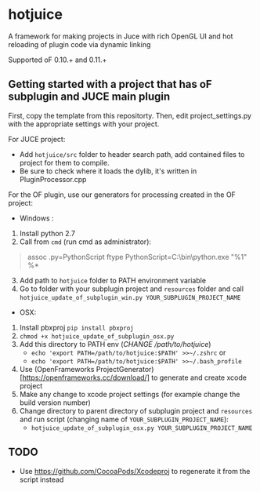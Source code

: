 
# hotjuice
A framework for making projects in Juce with rich OpenGL UI and hot reloading of plugin code via dynamic linking

Supported oF 0.10.+ and 0.11.+

## Getting started with a project that has oF subplugin and JUCE main plugin

First, copy the template from this repositorty. Then, edit project_settings.py with the appropriate settings with your project.

For JUCE project:
- Add `hotjuice/src` folder to header search path, add contained files to project for them to compile.
- Be sure to check where it loads the dylib, it's written in PluginProcessor.cpp

For the OF plugin, use our generators for processing created in the OF project:
- Windows :
1. Install python 2.7
2. Call from `cmd` (run cmd as administrator):
> assoc .py=PythonScript
> ftype PythonScript=C:\bin\python.exe "%1" %*
3. Add path to `hotjuice` folder to PATH environment variable 
4. Go to folder with your subplugin project and `resources` folder and call `hotjuice_update_of_subplugin_win.py YOUR_SUBPLUGIN_PROJECT_NAME`

- OSX:
1. Install pbxproj `pip install pbxproj`
2. `chmod +x hotjuice_update_of_subplugin_osx.py`
3. Add this directory to PATH env (*CHANGE /path/to/hotjuice*)
   - `echo 'export PATH=/path/to/hotjuice:$PATH' >>~/.zshrc` or
   - `echo 'export PATH=/path/to/hotjuice:$PATH' >>~/.bash_profile`
4. Use (OpenFrameworks ProjectGenerator)[https://openframeworks.cc/download/] to generate and create xcode project
5. Make any change to xcode project settings (for example change the build version number)
6. Change directory to parent directory of subplugin project and `resources` and run script (changing name of `YOUR_SUBPLUGIN_PROJECT_NAME`): 
   - `hotjuice_update_of_subplugin_osx.py YOUR_SUBPLUGIN_PROJECT_NAME`

## TODO
- Use https://github.com/CocoaPods/Xcodeproj to regenerate it from the script instead